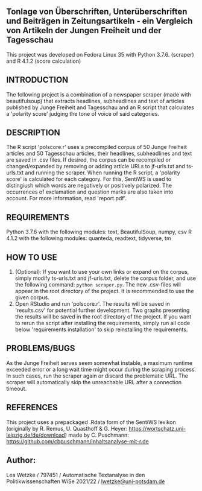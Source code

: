 ## Tonlage von Überschriften, Unterüberschriften und Beiträgen in Zeitungsartikeln - ein Vergleich von Artikeln der Jungen Freiheit und der Tagesschau
This project was developed on Fedora Linux 35 with Python 3.7.6. (scraper) and R 4.1.2 (score calculation)

## INTRODUCTION
The following project is a combination of a newspaper scraper (made with beautifulsoup) that extracts headlines, subheadlines and text of articles published by Junge Freiheit and Tagesschau and an R script that calculates a 'polarity score' judging the tone of voice of said categories.

## DESCRIPTION
The R script 'polscore.r' uses a precompiled corpus of 50 Junge Freiheit articles and 50 Tagesschau articles, their headlines, subheadlines and text are saved in .csv files. 
If desired, the corpus can be recompiled or changed/expanded by removing or adding article URLs to jf-urls.txt and ts-urls.txt and running the scraper.
When running the R script, a 'polarity score' is calculated for each category. For this, SentiWS is used to distingiush which words are negatively or positively polarized. The occurrences of exclamation and question marks are also taken into account.
For more information, read 'report.pdf'.
 
## REQUIREMENTS
Python 3.7.6 with the following modules:
text, BeautifulSoup, numpy, csv
R 4.1.2 with the following modules:
quanteda, readtext, tidyverse, tm

## HOW TO USE
1. (Optional): If you want to use your own links or expand on the corpus, simply modify ts-urls.txt and jf-urls.txt, delete the corpus folder, and use the following command:
`python scraper.py`. The new .csv-files will appear in the root directory of the project. It is recommended to use the given corpus.
2. Open RStudio and run 'polscore.r'. The results will be saved in 'results.csv' for potential further development. Two graphs presenting the results will be saved in the root directory of the project. If you want to rerun the script after installing the requirements, simply run all code below 'requirements installation' to skip reinstalling the requirements.

## PROBLEMS/BUGS
As the Junge Freiheit serves seem somewhat instable, a maximum runtime exceeded error or a long wait time might occur during the scraping process. In such cases, run the scraper again or discard the problematic URL. The scraper will automatically skip the unreachable URL after a connection timeout.

## REFERENCES
This project uses a prepackaged .Rdata form of the SentiWS lexikon (originally by R. Remus, U. Quasthoff & G. Heyer: https://wortschatz.uni-leipzig.de/de/download) made by C. Puschmann: https://github.com/cbpuschmann/inhaltsanalyse-mit-r.de

## Author: 
Lea Wetzke / 797451 / Automatische Textanalyse in den Politikwissenschaften WiSe 2021/22 / [lwetzke@uni-potsdam.de](mailto:lwetzke@uni-potsdam.de)
